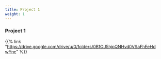```yaml
---
title: Project 1
weight: 1
---
```

### Project 1

{{% link "https://drive.google.com/drive/u/0/folders/0B1OJ5hjpQNHvd0VSaFhEeHdwYnc" %}}
